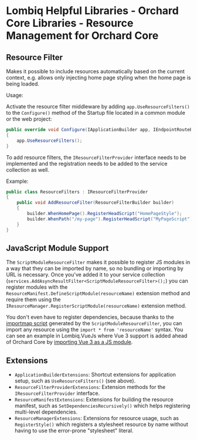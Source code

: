 # Lombiq Helpful Libraries - Orchard Core Libraries - Resource Management for Orchard Core

## Resource Filter

Makes it possible to include resources automatically based on the current context, e.g. allows only injecting home page styling when the home page is being loaded.

Usage:

Activate the resource filter middleware by adding `app.UseResourceFilters()` to the `Configure()` method of the Startup file located in a common module or the web project:

```C#
public override void Configure(IApplicationBuilder app, IEndpointRouteBuilder routes, IServiceProvider serviceProvider)
{
    app.UseResourceFilters();
}
```

To add resource filters, the `IResourceFilterProvider` interface needs to be implemented and the registration needs to be added to the service collection as well.

Example:

```C#
public class ResourceFilters : IResourceFilterProvider
{
    public void AddResourceFilter(ResourceFilterBuilder builder)
    {
        builder.WhenHomePage().RegisterHeadScript("HomePageStyle");
        builder.WhenPath("/my-page").RegisterHeadScript("MyPageScript");
    }
}
```

## JavaScript Module Support

The `ScriptModuleResourceFilter` makes it possible to register JS modules in a way that they can be imported by name, so no bundling or importing by URL is necessary. Once you've added it to your service collection (`services.AddAsyncResultFilter<ScriptModuleResourceFilter>();`) you can register modules with the `ResourceManifest.DefineScriptModule(resourceName)` extension method and require them using the `IResourceManager.RegisterScriptModule(resourceName)` extension method.

You don't even have to register dependencies, because thanks to the [importmap script](https://developer.mozilla.org/en-US/docs/Web/HTML/Element/script/type/importmap) generated by the `ScriptModuleResourceFilter`, you can import any resource using the `import * from 'resourceName'` syntax. You can see an example in Lombiq.VueJs where Vue 3 support is added ahead of Orchard Core by [importing Vue 3 as a JS module](https://github.com/Lombiq/Orchard-Vue.js/blob/dev/Lombiq.VueJs/Assets/Scripts/vue-component-app.mjs#L1C4-L1C4).

## Extensions

- `ApplicationBuilderExtensions`: Shortcut extensions for application setup, such as `UseResourceFilters()` (see above).
- `ResourceFilterProviderExtensions`: Extension methods for the `IResourceFilterProvider` interface.
- `ResourceManifestExtensions`: Extensions for building the resource manifest, such as `SetDependenciesRecursively()` which helps registering multi-level dependencies.
- `ResourceManagerExtensions`: Extensions for resource usage, such as `RegisterStyle()` which registers a stylesheet resource by name without having to use the error-prone "stylesheet" literal.
